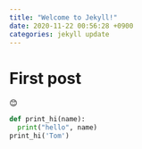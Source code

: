 ```yaml
---
title: "Welcome to Jekyll!"
date: 2020-11-22 00:56:28 +0900
categories: jekyll update
---
```


# First post 
😊



```python
def print_hi(name):
  print("hello", name)
print_hi('Tom')
```
